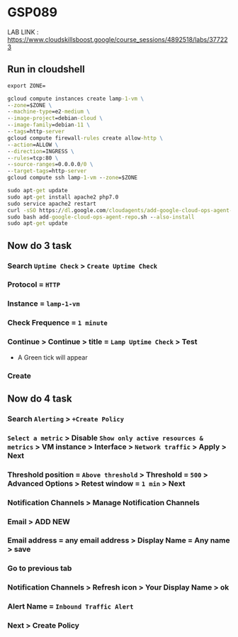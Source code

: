 # GSP089

LAB LINK : https://www.cloudskillsboost.google/course_sessions/4892518/labs/377223

## Run in cloudshell

```cmd
export ZONE=
```

```cmd
gcloud compute instances create lamp-1-vm \
--zone=$ZONE \
--machine-type=e2-medium \
--image-project=debian-cloud \
--image-family=debian-11 \
--tags=http-server
gcloud compute firewall-rules create allow-http \
--action=ALLOW \
--direction=INGRESS \
--rules=tcp:80 \
--source-ranges=0.0.0.0/0 \
--target-tags=http-server
gcloud compute ssh lamp-1-vm --zone=$ZONE
```

```cmd
sudo apt-get update
sudo apt-get install apache2 php7.0
sudo service apache2 restart
curl -sSO https://dl.google.com/cloudagents/add-google-cloud-ops-agent-repo.sh
sudo bash add-google-cloud-ops-agent-repo.sh --also-install
sudo apt-get update
```

## Now do 3 task 

### Search ```Uptime Check``` > ```Create Uptime Check```
### Protocol = ```HTTP```
### Instance = ```lamp-1-vm```
### Check Frequence = ```1 minute```
### Continue > Continue > title = ```Lamp Uptime Check``` > Test
- A Green tick will appear
### Create

## Now do 4 task 
### Search ```Alerting``` > ```+Create Policy``` 
### ```Select a metric``` > Disable ```Show only active resources & metrics``` > VM instance > Interface > ```Network traffic``` > Apply > Next 
### Threshold position = ```Above threshold``` > Threshold = ```500``` > Advanced Options > Retest window = ```1 min``` > Next
### Notification Channels > Manage Notification Channels
### Email > ADD NEW
### Email address = any email address > Display Name = Any name > save
### Go to previous tab
### Notification Channels > Refresh icon > Your Display Name > ok
### Alert Name = ```Inbound Traffic Alert```
### Next > Create Policy
